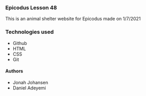 ### Epicodus Lesson 48

This is an animal shelter website for Epicodus made on 1/7/2021

### Technologies used
* Github
* HTML
* CSS
* Git



#### Authors
* Jonah Johansen
* Daniel Adeyemi